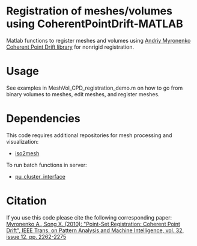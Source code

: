 # Registration of meshes/volumes using CoherentPointDrift-MATLAB

Matlab functions to register meshes and volumes using [Andriy Myronenko](https://sites.google.com/site/myronenko/) [Coherent Point Drift library](https://sites.google.com/site/myronenko/research/cpd) for nonrigid registration.

# Usage

See examples in MeshVol_CPD_registration_demo.m on how to go from binary volumes to meshes, edit meshes, and register meshes.

# Dependencies

This code requires additional repositories for mesh processing and visualization:
- [iso2mesh](https://github.com/fangq/iso2mesh)

To run batch functions in server:
- [pu_cluster_interface](https://github.com/dpacheco0921/pu_cluster_interface)

# Citation

If you use this code please cite the following corresponding paper:
[Myronenko A., Song X. (2010): "Point-Set Registration: Coherent Point Drift", IEEE Trans. on Pattern Analysis and Machine Intelligence, vol. 32, issue 12, pp. 2262-2275](https://arxiv.org/abs/0905.2635)

